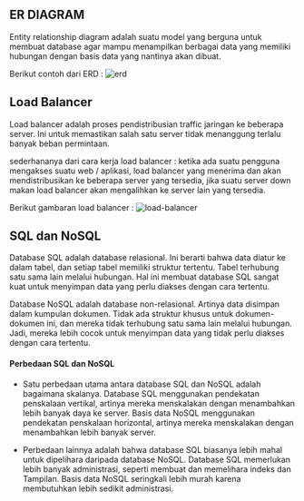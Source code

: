 ## ER DIAGRAM

Entity relationship diagram adalah suatu model yang berguna untuk membuat database agar mampu menampilkan berbagai data yang memiliki hubungan dengan basis data yang nantinya akan dibuat.

Berikut contoh dari ERD :
![erd](https://d2slcw3kip6qmk.cloudfront.net/marketing/pages/chart/seo/ERD/discovery/erd-school.svg)

## Load Balancer

Load balancer adalah proses pendistribusian traffic jaringan ke beberapa server. Ini untuk memastikan salah satu server tidak menanggung terlalu banyak beban permintaan.

sederhananya dari cara kerja load balancer :
ketika ada suatu pengguna mengakses suatu web / aplikasi, load balancer yang menerima dan akan mendistribusikan ke beberapa server yang tersedia, jika suatu server down makan load balancer akan mengalihkan ke server lain yang tersedia.

Berikut gambaran load balancer :
![load-balancer](https://learn.microsoft.com/en-us/azure/load-balancer/media/load-balancer-overview/load-balancer.png)

## SQL dan NoSQL

Database SQL adalah database relasional. Ini berarti bahwa data diatur ke dalam tabel, dan setiap tabel memiliki struktur tertentu. Tabel terhubung satu sama lain melalui hubungan. Hal ini membuat database SQL sangat kuat untuk menyimpan data yang perlu diakses dengan cara tertentu.

Database NoSQL adalah database non-relasional. Artinya data disimpan dalam kumpulan dokumen. Tidak ada struktur khusus untuk dokumen-dokumen ini, dan mereka tidak terhubung satu sama lain melalui hubungan. Jadi, mereka lebih cocok untuk menyimpan data yang tidak perlu diakses dengan cara tertentu.

#### Perbedaan SQL dan NoSQL

- Satu perbedaan utama antara database SQL dan NoSQL adalah bagaimana skalanya. Database SQL menggunakan pendekatan penskalaan vertikal, artinya mereka menskalakan dengan menambahkan lebih banyak daya ke server. Basis data NoSQL menggunakan pendekatan penskalaan horizontal, artinya mereka menskalakan dengan menambahkan lebih banyak server.

- Perbedaan lainnya adalah bahwa database SQL biasanya lebih mahal untuk dipelihara daripada database NoSQL. Database SQL memerlukan lebih banyak administrasi, seperti membuat dan memelihara indeks dan Tampilan. Basis data NoSQL seringkali lebih murah karena membutuhkan lebih sedikit administrasi.
